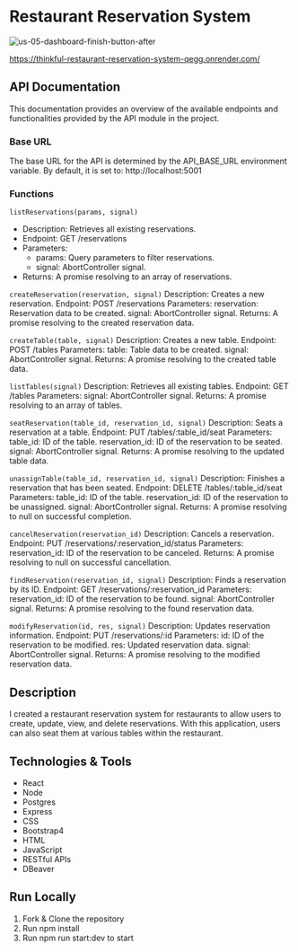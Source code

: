 # Restaurant Reservation System

![us-05-dashboard-finish-button-after](https://github.com/cmorgan3324/thinkful-reservation-system/assets/132379707/831b6e34-503f-490d-9622-219e8619c5cc)

https://thinkful-restaurant-reservation-system-qegg.onrender.com/

## API Documentation
This documentation provides an overview of the available endpoints and functionalities provided by the API module in the project.

### Base URL
The base URL for the API is determined by the API_BASE_URL environment variable. By default, it is set to:
http://localhost:5001

### Functions
`listReservations(params, signal)`
* Description: Retrieves all existing reservations.
* Endpoint: GET /reservations
* Parameters:
  * params: Query parameters to filter reservations.
  * signal: AbortController signal.
* Returns: A promise resolving to an array of reservations.

`createReservation(reservation, signal)`
Description: Creates a new reservation.
Endpoint: POST /reservations
Parameters:
reservation: Reservation data to be created.
signal: AbortController signal.
Returns: A promise resolving to the created reservation data.

`createTable(table, signal)`
Description: Creates a new table.
Endpoint: POST /tables
Parameters:
table: Table data to be created.
signal: AbortController signal.
Returns: A promise resolving to the created table data.

`listTables(signal)`
Description: Retrieves all existing tables.
Endpoint: GET /tables
Parameters:
signal: AbortController signal.
Returns: A promise resolving to an array of tables.

`seatReservation(table_id, reservation_id, signal)`
Description: Seats a reservation at a table.
Endpoint: PUT /tables/:table_id/seat
Parameters:
table_id: ID of the table.
reservation_id: ID of the reservation to be seated.
signal: AbortController signal.
Returns: A promise resolving to the updated table data.

`unassignTable(table_id, reservation_id, signal)`
Description: Finishes a reservation that has been seated.
Endpoint: DELETE /tables/:table_id/seat
Parameters:
table_id: ID of the table.
reservation_id: ID of the reservation to be unassigned.
signal: AbortController signal.
Returns: A promise resolving to null on successful completion.

`cancelReservation(reservation_id)`
Description: Cancels a reservation.
Endpoint: PUT /reservations/:reservation_id/status
Parameters:
reservation_id: ID of the reservation to be canceled.
Returns: A promise resolving to null on successful cancellation.

`findReservation(reservation_id, signal)`
Description: Finds a reservation by its ID.
Endpoint: GET /reservations/:reservation_id
Parameters:
reservation_id: ID of the reservation to be found.
signal: AbortController signal.
Returns: A promise resolving to the found reservation data.

`modifyReservation(id, res, signal)`
Description: Updates reservation information.
Endpoint: PUT /reservations/:id
Parameters:
id: ID of the reservation to be modified.
res: Updated reservation data.
signal: AbortController signal.
Returns: A promise resolving to the modified reservation data.

## Description
I created a restaurant reservation system for restaurants to allow users to create, update, view, and delete reservations. With this application, users can also seat them at various tables within the restaurant.

## Technologies & Tools
 * React
 * Node
 * Postgres
 * Express
 * CSS
 * Bootstrap4
 * HTML
 * JavaScript
 * RESTful APIs
 * DBeaver
 
## Run Locally
 1. Fork & Clone the repository
 2. Run npm install
 3. Run npm run start:dev to start
